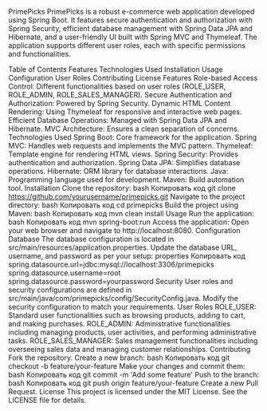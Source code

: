 PrimePicks
PrimePicks is a robust e-commerce web application developed using Spring Boot. It features secure authentication and authorization with Spring Security, efficient database management with Spring Data JPA and Hibernate, and a user-friendly UI built with Spring MVC and Thymeleaf. The application supports different user roles, each with specific permissions and functionalities.

Table of Contents
Features
Technologies Used
Installation
Usage
Configuration
User Roles
Contributing
License
Features
Role-based Access Control: Different functionalities based on user roles (ROLE_USER, ROLE_ADMIN, ROLE_SALES_MANAGER).
Secure Authentication and Authorization: Powered by Spring Security.
Dynamic HTML Content Rendering: Using Thymeleaf for responsive and interactive web pages.
Efficient Database Operations: Managed with Spring Data JPA and Hibernate.
MVC Architecture: Ensures a clean separation of concerns.
Technologies Used
Spring Boot: Core framework for the application.
Spring MVC: Handles web requests and implements the MVC pattern.
Thymeleaf: Template engine for rendering HTML views.
Spring Security: Provides authentication and authorization.
Spring Data JPA: Simplifies database operations.
Hibernate: ORM library for database interactions.
Java: Programming language used for development.
Maven: Build automation tool.
Installation
Clone the repository:
bash
Копировать код
git clone https://github.com/yourusername/primepicks.git
Navigate to the project directory:
bash
Копировать код
cd primepicks
Build the project using Maven:
bash
Копировать код
mvn clean install
Usage
Run the application:
bash
Копировать код
mvn spring-boot:run
Access the application:
Open your web browser and navigate to http://localhost:8080.
Configuration
Database
The database configuration is located in src/main/resources/application.properties.
Update the database URL, username, and password as per your setup:
properties
Копировать код
spring.datasource.url=jdbc:mysql://localhost:3306/primepicks
spring.datasource.username=root
spring.datasource.password=yourpassword
Security
User roles and security configurations are defined in src/main/java/com/primepicks/config/SecurityConfig.java.
Modify the security configuration to match your requirements.
User Roles
ROLE_USER: Standard user functionalities such as browsing products, adding to cart, and making purchases.
ROLE_ADMIN: Administrative functionalities including managing products, user activities, and performing administrative tasks.
ROLE_SALES_MANAGER: Sales management functionalities including overseeing sales data and managing customer relationships.
Contributing
Fork the repository.
Create a new branch:
bash
Копировать код
git checkout -b feature/your-feature
Make your changes and commit them:
bash
Копировать код
git commit -m 'Add some feature'
Push to the branch:
bash
Копировать код
git push origin feature/your-feature
Create a new Pull Request.
License
This project is licensed under the MIT License. See the LICENSE file for details.
